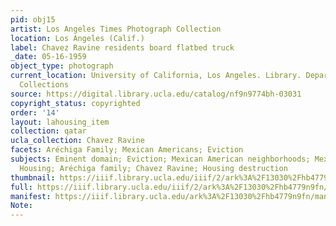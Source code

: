 ```yaml
---
pid: obj15
artist: Los Angeles Times Photograph Collection
location: Los Angeles (Calif.)
label: Chavez Ravine residents board flatbed truck
_date: 05-16-1959
object_type: photograph
current_location: University of California, Los Angeles. Library. Department of Special
  Collections
source: https://digital.library.ucla.edu/catalog/nf9n9774bh-03031
copyright_status: copyrighted
order: '14'
layout: lahousing_item
collection: qatar
ucla_collection: Chavez Ravine
facets: Aréchiga Family; Mexican Americans; Eviction
subjects: Eminent domain; Eviction; Mexican American neighborhoods; Mexican Americans;
  Housing; Aréchiga family; Chavez Ravine; Housing destruction
thumbnail: https://iiif.library.ucla.edu/iiif/2/ark%3A%2F13030%2Fhb4779n9fn/full/250,/0/default.jpg
full: https://iiif.library.ucla.edu/iiif/2/ark%3A%2F13030%2Fhb4779n9fn/full/full/0/default.jpg
manifest: https://iiif.library.ucla.edu/ark%3A%2F13030%2Fhb4779n9fn/manifest
Note: 
---
```

